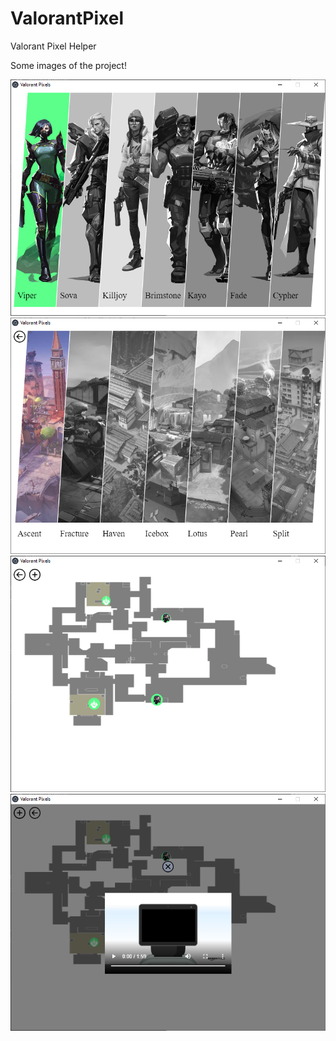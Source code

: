 # ValorantPixel
 Valorant Pixel Helper

Some images of the project!

![alt text](https://github.com/123f0ur5/ValorantPixel/blob/main/ProjectImages/AgentSelection.png?raw=true)
![alt text](https://github.com/123f0ur5/ValorantPixel/blob/main/ProjectImages/MapSelection.png?raw=true)
![alt text](https://github.com/123f0ur5/ValorantPixel/blob/main/ProjectImages/PixelSelection.png?raw=true)
![alt text](https://github.com/123f0ur5/ValorantPixel/blob/main/ProjectImages/VideoPlayer.png?raw=true)
